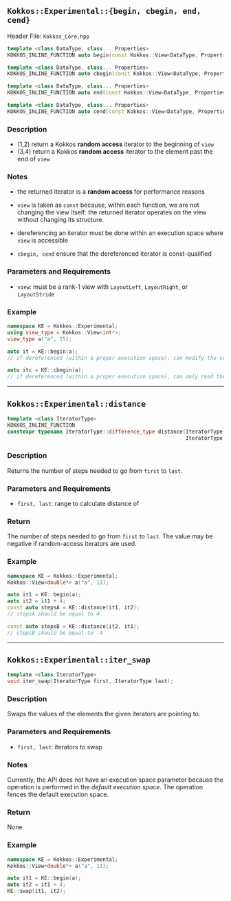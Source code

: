 
## `Kokkos::Experimental::{begin, cbegin, end, cend}`

Header File: `Kokkos_Core.hpp`

```cpp
template <class DataType, class... Properties>
KOKKOS_INLINE_FUNCTION auto begin(const Kokkos::View<DataType, Properties...>& view);  (1)

template <class DataType, class... Properties>
KOKKOS_INLINE_FUNCTION auto cbegin(const Kokkos::View<DataType, Properties...>& view); (2)

template <class DataType, class... Properties>
KOKKOS_INLINE_FUNCTION auto end(const Kokkos::View<DataType, Properties...>& view);    (3)

template <class DataType, class... Properties>
KOKKOS_INLINE_FUNCTION auto cend(const Kokkos::View<DataType, Properties...>& view);   (4)
```

### Description

- (1,2) return a Kokkos **random access** iterator to the beginning of `view`
- (3,4) return a Kokkos **random access** iterator to the element past the end of `view`

### Notes
- the returned iterator is a **random access** for performance reasons

- `view` is taken as `const` because, within each function, we are not changing the view itself: the returned iterator operates on the view without changing its structure.

- dereferencing an iterator must be done within an execution space where `view` is accessible

- `cbegin, cend` ensure that the dereferenced iterator is const-qualified

### Parameters and Requirements

- `view`: must be a rank-1 view with `LayoutLeft`, `LayoutRight`, or `LayoutStride`

### Example
```cpp
namespace KE = Kokkos::Experimental;
using view_type = Kokkos::View<int*>;
view_type a("a", 15);

auto it = KE::begin(a);
// if dereferenced (within a proper execution space), can modify the content of `a`

auto itc = KE::cbegin(a);
// if dereferenced (within a proper execution space), can only read the content of `a`
```

------------------


## `Kokkos::Experimental::distance`

```cpp
template <class IteratorType>
KOKKOS_INLINE_FUNCTION
constexpr typename IteratorType::difference_type distance(IteratorType first,
                                                          IteratorType last);
```

### Description

Returns the number of steps needed to go from `first` to `last`.


### Parameters and Requirements

- `first, last`: range to calculate distance of

### Return

The number of steps needed to go from `first` to `last`.
The value may be negative if random-access iterators are used.

### Example

```cpp
namespace KE = Kokkos::Experimental;
Kokkos::View<double*> a("a", 13);

auto it1 = KE::begin(a);
auto it2 = it1 + 4;
const auto stepsA = KE::distance(it1, it2);
// stepsA should be equal to 4

const auto stepsB = KE::distance(it2, it1);
// stepsB should be equal to -4
```


---------------


## `Kokkos::Experimental::iter_swap`

```cpp
template <class IteratorType>
void iter_swap(IteratorType first, IteratorType last);
```

### Description

Swaps the values of the elements the given iterators are pointing to.

### Parameters and Requirements

- `first, last`: iterators to swap

### Notes

Currently, the API does not have an execution space parameter because
the operation is performed in the *default execution space*.
The operation fences the default execution space.

### Return

None

### Example

```cpp
namespace KE = Kokkos::Experimental;
Kokkos::View<double*> a("a", 13);

auto it1 = KE::begin(a);
auto it2 = it1 + 4;
KE::swap(it1, it2);
```
